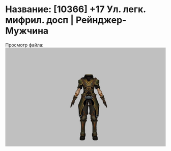 # Название: [10366] +17 Ул. легк. мифрил. досп | Рейнджер-Мужчина

Просмотр файла:
![p020021.png](p020021.png)